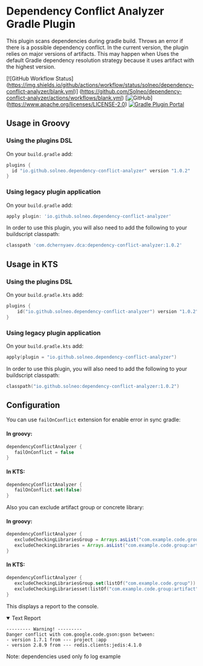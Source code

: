 # Dependency Conflict Analyzer Gradle Plugin

This plugin scans dependencies
during gradle build. Throws an error if there is a possible dependency conflict. In the current version, the plugin
relies on major versions of artifacts. This may happen when
Uses the default Gradle dependency resolution strategy because it uses
artifact with the highest version.

[![GitHub Workflow Status] (https://img.shields.io/github/actions/workflow/status/solneo/dependency-conflict-analyzer/blank.yml)] (https://github.com/Solneo/dependency-conflict-analyzer/actions/workflows/blank.yml)
[![GitHub](https://img.shields.io/github/license/solneo/dependency-conflict-analyzer)] (https://www.apache.org/licenses/LICENSE-2.0)
[![Gradle Plugin Portal](https://img.shields.io/gradle-plugin-portal/v/io.github.solneo.dependency-conflict-analyzer)](https://plugins.gradle.org/plugin/io.github.solneo.dependency-conflict-analyzer)

## Usage in Groovy

### Using the plugins DSL

On your `build.gradle` add:

```groovy
plugins {
  id "io.github.solneo.dependency-conflict-analyzer" version "1.0.2"
}
```

### Using legacy plugin application

On your `build.gradle` add:

```groovy
apply plugin: 'io.github.solneo.dependency-conflict-analyzer'
```

In order to use this plugin, you will also need to add the following to your
buildscript classpath:

```groovy
classpath 'com.dchernyaev.dca:dependency-conflict-analyzer:1.0.2'
```

## Usage in KTS

### Using the plugins DSL

On your `build.gradle.kts` add:

```kotlin
plugins {
    id("io.github.solneo.dependency-conflict-analyzer") version "1.0.2"
}
```

### Using legacy plugin application

On your `build.gradle.kts` add:

```kotlin
apply(plugin = "io.github.solneo.dependency-conflict-analyzer")
```

In order to use this plugin, you will also need to add the following to your
buildscript classpath:

```kotlin
classpath("io.github.solneo:dependency-conflict-analyzer:1.0.2")
```

## Configuration

You can use `failOnConflict` extension for enable error in sync gradle:

#### In groovy:

```groovy
dependencyConflictAnalyzer {
   failOnConflict = false
}
```

#### In KTS:

```kotlin
dependencyConflictAnalyzer {
   failOnConflict.set(false)
}
```

Also you can exclude artifact group or concrete library:

#### In groovy:

```groovy
dependencyConflictAnalyzer {
   excludeCheckingLibrariesGroup = Arrays.asList("com.example.code.group")
   excludeCheckingLibraries = Arrays.asList("com.example.code.group:artifact")
}
```

#### In KTS:

```kotlin
dependencyConflictAnalyzer {
   excludeCheckingLibrariesGroup.set(listOf("com.example.code.group"))
   excludeCheckingLibrariesset(listOf("com.example.code.group:artifact"))
}
```

This displays a report to the console.


<details open>
<summary>Text Report</summary>

```
--------- Warning! ---------
Danger conflict with com.google.code.gson:gson between:
- version 1.7.1 from --- project :app
- version 2.8.9 from --- redis.clients:jedis:4.1.0
```
Note: dependencies used only fo log example
</details>
